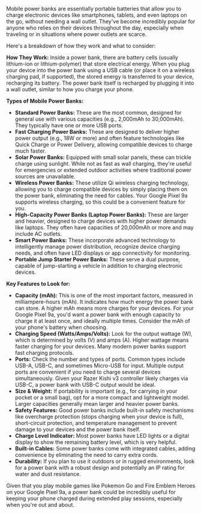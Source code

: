 Mobile power banks are essentially portable batteries that allow you to charge electronic devices like smartphones, tablets, and even laptops on the go, without needing a wall outlet. They've become incredibly popular for anyone who relies on their devices throughout the day, especially when traveling or in situations where power outlets are scarce.

Here's a breakdown of how they work and what to consider:

**How They Work:**
Inside a power bank, there are battery cells (usually lithium-ion or lithium-polymer) that store electrical energy. When you plug your device into the power bank using a USB cable (or place it on a wireless charging pad, if supported), the stored energy is transferred to your device, recharging its battery. The power bank itself is recharged by plugging it into a wall outlet, similar to how you charge your phone.

**Types of Mobile Power Banks:**

* **Standard Power Banks:** These are the most common, designed for general use with various capacities (e.g., 2,000mAh to 30,000mAh). They typically have one or more USB ports.
* **Fast Charging Power Banks:** These are designed to deliver higher power output (e.g., 18W or more) and often feature technologies like Quick Charge or Power Delivery, allowing compatible devices to charge much faster.
* **Solar Power Banks:** Equipped with small solar panels, these can trickle charge using sunlight. While not as fast as wall charging, they're useful for emergencies or extended outdoor activities where traditional power sources are unavailable.
* **Wireless Power Banks:** These utilize Qi wireless charging technology, allowing you to charge compatible devices by simply placing them on the power bank, eliminating the need for cables. Your Google Pixel 9a supports wireless charging, so this could be a convenient feature for you.
* **High-Capacity Power Banks (Laptop Power Banks):** These are larger and heavier, designed to charge devices with higher power demands like laptops. They often have capacities of 20,000mAh or more and may include AC outlets.
* **Smart Power Banks:** These incorporate advanced technology to intelligently manage power distribution, recognize device charging needs, and often have LED displays or app connectivity for monitoring.
* **Portable Jump Starter Power Banks:** These serve a dual purpose, capable of jump-starting a vehicle in addition to charging electronic devices.

**Key Features to Look for:**

* **Capacity (mAh):** This is one of the most important factors, measured in milliampere-hours (mAh). It indicates how much energy the power bank can store. A higher mAh means more charges for your devices. For your Google Pixel 9a, you'd want a power bank with enough capacity to charge it at least once, and ideally multiple times. Consider the mAh of your phone's battery when choosing.
* **Charging Speed (Watts/Amps/Volts):** Look for the output wattage (W), which is determined by volts (V) and amps (A). Higher wattage means faster charging for your devices. Many modern power banks support fast charging protocols.
* **Ports:** Check the number and types of ports. Common types include USB-A, USB-C, and sometimes Micro-USB for input. Multiple output ports are convenient if you need to charge several devices simultaneously. Given your Razer Kishi v3 controller likely charges via USB-C, a power bank with USB-C output would be ideal.
* **Size & Weight:** If portability is important (e.g., for carrying in your pocket or a small bag), opt for a more compact and lightweight model. Larger capacities generally mean larger and heavier power banks.
* **Safety Features:** Good power banks include built-in safety mechanisms like overcharge protection (stops charging when your device is full), short-circuit protection, and temperature management to prevent damage to your devices and the power bank itself.
* **Charge Level Indicator:** Most power banks have LED lights or a digital display to show the remaining battery level, which is very helpful.
* **Built-in Cables:** Some power banks come with integrated cables, adding convenience by eliminating the need to carry extra cords.
* **Durability:** If you plan to use it outdoors or in rugged environments, look for a power bank with a robust design and potentially an IP rating for water and dust resistance.

Given that you play mobile games like Pokemon Go and Fire Emblem Heroes on your Google Pixel 9a, a power bank could be incredibly useful for keeping your phone charged during extended play sessions, especially when you're out and about.